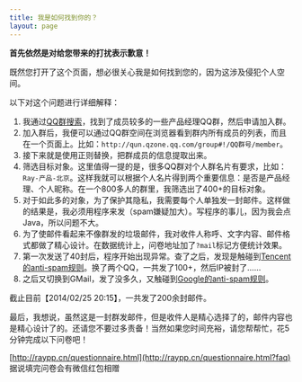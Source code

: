 ```yaml
---
title: 我是如何找到你的？
layout: page
---
```


__首先依然是对给您带来的打扰表示歉意！__

既然您打开了这个页面，想必很关心我是如何找到您的，因为这涉及侵犯个人空间。

以下对这个问题进行详细解释：

1. 我通过[QQ群搜索](http://qun.qq.com/fenlei.html)，找到了成员较多的一些产品经理QQ群，然后申请加入群。
2. 加入群后，我便可以通过QQ群空间在浏览器看到群内所有成员的列表，而且在一个页面上。比如：`http://qun.qzone.qq.com/group#!/QQ群号/member`。
3. 接下来就是使用正则替换，把群成员的信息提取出来。
4. 筛选目标对象。这里值得一提的是，很多QQ群对个人群名片有要求，比如：`Ray-产品-北京`。这样我就可以根据个人名片得到两个重要信息：是否是产品经理、个人昵称。在一个800多人的群里，我筛选出了400+的目标对象。
5. 对于如此多的对象，为了保护其隐私，我需要每个人单独发一封邮件。这样做的结果是，我必须用程序来发（spam嫌疑加大）。写程序的事儿，因为我会点Java，所以问题不大。
6. 为了使邮件看起来不像群发的垃圾邮件，我对收件人称呼、文字内容、邮件格式都做了精心设计。在数据统计上，问卷地址加了`?mail`标记方便统计效果。
6. 第一次发送了40封后，程序开始出现异常。查了之后，发现是触碰到[Tencent的anti-spam规则](http://service.mail.qq.com/cgi-bin/help?subtype=1&id=20022&no=1000722)。换了两个QQ，一共发了100+，然后IP被封了……
7. 之后又切换到GMail，发了没多久，又触碰到[Google的anti-spam规则](https://support.google.com/mail/answer/22839?hl=zh-Hans)。

截止目前【2014/02/25 20:15】，一共发了200余封邮件。

最后，我想说，虽然这是一封群发邮件，但是收件人是精心选择了的，邮件内容也是精心设计了的。还请您不要过多责备！当然如果您时间充裕，请您帮帮忙，花5分钟完成以下问卷吧！

[http://raypp.cn/questionnaire.html](http://raypp.cn/questionnaire.html?faq) 据说填完问卷会有微信红包相赠